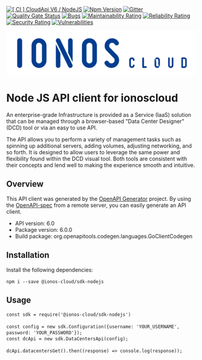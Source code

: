 [![[ CI ] CloudApi V6 / NodeJS](https://github.com/ionos-cloud/sdk-resources/actions/workflows/ci-cloudapi-v6-node.yml/badge.svg)](https://github.com/ionos-cloud/sdk-resources/actions/workflows/ci-cloudapi-v6-node.yml)
[![Npm Version](https://img.shields.io/node/v/@ionos-cloud/sdk-nodejs)](https://www.npmjs.com/package/@ionos-cloud/sdk-nodejs) 
[![Gitter](https://badges.gitter.im/ionos-cloud/sdk-general.png)](https://gitter.im/ionos-cloud/sdk-general)
[![Quality Gate Status](https://sonarcloud.io/api/project_badges/measure?project=sdk-nodejs&metric=alert_status)](https://sonarcloud.io/dashboard?id=sdk-nodejs)
[![Bugs](https://sonarcloud.io/api/project_badges/measure?project=sdk-nodejs&metric=bugs)](https://sonarcloud.io/dashboard?id=sdk-nodejs)
[![Maintainability Rating](https://sonarcloud.io/api/project_badges/measure?project=sdk-nodejs&metric=sqale_rating)](https://sonarcloud.io/dashboard?id=sdk-nodejs)
[![Reliability Rating](https://sonarcloud.io/api/project_badges/measure?project=sdk-nodejs&metric=reliability_rating)](https://sonarcloud.io/dashboard?id=sdk-nodejs)
[![Security Rating](https://sonarcloud.io/api/project_badges/measure?project=sdk-nodejs&metric=security_rating)](https://sonarcloud.io/dashboard?id=sdk-nodejs)
[![Vulnerabilities](https://sonarcloud.io/api/project_badges/measure?project=sdk-nodejs&metric=vulnerabilities)](https://sonarcloud.io/dashboard?id=sdk-nodejs)

![Alt text](.github/IONOS.CLOUD.BLU.svg?raw=true "Title")

# Node JS API client for ionoscloud

An enterprise-grade Infrastructure is provided as a Service (IaaS) solution that can be managed through a browser-based \"Data Center Designer\" (DCD) tool or via an easy to use API. 

The API allows you to perform a variety of management tasks such as spinning up additional servers, adding volumes, adjusting networking, and so forth. It is designed to allow users to leverage the same power and flexibility found within the DCD visual tool. Both tools are consistent with their concepts and lend well to making the experience smooth and intuitive.

## Overview
This API client was generated by the [OpenAPI Generator](https://openapi-generator.tech) project.  By using the [OpenAPI-spec](https://www.openapis.org/) from a remote server, you can easily generate an API client.

- API version: 6.0
- Package version: 6.0.0
- Build package: org.openapitools.codegen.languages.GoClientCodegen

## Installation

Install the following dependencies:

```shell
npm i --save @ionos-cloud/sdk-nodejs
```

## Usage

```javscript
const sdk = require('@ionos-cloud/sdk-nodejs')

const config = new sdk.Configuration({username: 'YOUR_USERNAME', password: 'YOUR_PASSWORD'});
const dcApi = new sdk.DataCentersApi(config);

dcApi.datacentersGet().then((response) => console.log(response));
```
